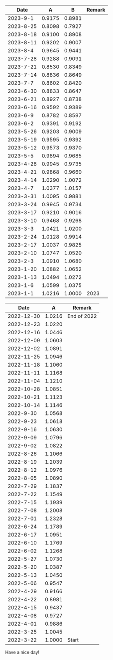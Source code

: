 
| Date | A | B | Remark | 
|------|-----|-----|-----|
| 2023-9-1 | 0.9175 | 0.8981 |          | 
| 2023-8-25 | 0.8098 | 0.7927 |          | 
| 2023-8-18 | 0.9100 | 0.8908 |          | 
| 2023-8-11 | 0.9202 | 0.9007 |          | 
| 2023-8-4 | 0.9645 | 0.9441 |          | 
| 2023-7-28 | 0.9288 | 0.9091 |          | 
| 2023-7-21 | 0.8530 | 0.8349 |          | 
| 2023-7-14 | 0.8836 | 0.8649 |          | 
| 2023-7-7 | 0.8602 | 0.8420 |          | 
| 2023-6-30 | 0.8833 | 0.8647 |          | 
| 2023-6-21 | 0.8927 | 0.8738 |          | 
| 2023-6-16 | 0.9592 | 0.9389 |          | 
| 2023-6-9 | 0.8782 | 0.8597 |          | 
| 2023-6-2 | 0.9391 | 0.9192 |          | 
| 2023-5-26 | 0.9203 | 0.9009 |          | 
| 2023-5-19 | 0.9595 | 0.9392 |          | 
| 2023-5-12 | 0.9573 | 0.9370 |          | 
| 2023-5-5 | 0.9894 | 0.9685 |          | 
| 2023-4-28 | 0.9945 | 0.9735 |          | 
| 2023-4-21 | 0.9868 | 0.9660 |          | 
| 2023-4-14 | 1.0290 | 1.0072 |          | 
| 2023-4-7 | 1.0377 | 1.0157 |          | 
| 2023-3-31 | 1.0095 | 0.9881 |          | 
| 2023-3-24 | 0.9945 | 0.9734 |          | 
| 2023-3-17 | 0.9210 | 0.9016 |          | 
| 2023-3-10 | 0.9468 | 0.9268 |          | 
| 2023-3-3 | 1.0421 | 1.0200 |          | 
| 2023-2-24 | 1.0128 | 0.9914 |          | 
| 2023-2-17 | 1.0037 | 0.9825 |          | 
| 2023-2-10 | 1.0747 | 1.0520 |          | 
| 2023-2-3 | 1.0910 | 1.0680 |          | 
| 2023-1-20 | 1.0882 | 1.0652 |          | 
| 2023-1-13 | 1.0494 | 1.0272 |          | 
| 2023-1-6 | 1.0599 | 1.0375 |          | 
| 2023-1-1 | 1.0216 | 1.0000 | 2023     | 






| Date | A | Remark | 
|------|-----|-----|
| 2022-12-30 | 1.0216 |End of 2022| 
| 2022-12-23 | 1.0220 |           | 
| 2022-12-16 | 1.0446 |           | 
| 2022-12-09 | 1.0603 |           | 
| 2022-12-02 | 1.0891 |           | 
| 2022-11-25 | 1.0946 |           | 
| 2022-11-18 | 1.1060 |           | 
| 2022-11-11 | 1.1168 |           | 
| 2022-11-04 | 1.1210 |           | 
| 2022-10-28 | 1.0851 |           | 
| 2022-10-21 | 1.1123 |           | 
| 2022-10-14 | 1.1146 |           | 
| 2022-9-30 | 1.0568 |           | 
| 2022-9-23 | 1.0618 |           | 
| 2022-9-16 | 1.0630 |           | 
| 2022-9-09 | 1.0796 |           | 
| 2022-9-02 | 1.0822 |           | 
| 2022-8-26 | 1.1066 |           | 
| 2022-8-19 | 1.2039 |           | 
| 2022-8-12 | 1.0976 |           | 
| 2022-8-05 | 1.0890 |           | 
| 2022-7-29 | 1.1837 |           | 
| 2022-7-22 | 1.1549 |           | 
| 2022-7-15 | 1.1939 |           | 
| 2022-7-08 | 1.2008 |           | 
| 2022-7-01 | 1.2328 |           | 
| 2022-6-24 | 1.1789 |           | 
| 2022-6-17 | 1.0951 |           | 
| 2022-6-10 | 1.1769 |           | 
| 2022-6-02 | 1.1268 |           | 
| 2022-5-27 | 1.0730 |           | 
| 2022-5-20 | 1.0387 |           | 
| 2022-5-13 | 1.0450 |           | 
| 2022-5-06 | 0.9547 |           | 
| 2022-4-29 | 0.9166 |           | 
| 2022-4-22 | 0.8981 |           | 
| 2022-4-15 | 0.9437 |           | 
| 2022-4-08 | 0.9727 |           | 
| 2022-4-01 | 0.9886 |           | 
| 2022-3-25 | 1.0045 |           | 
| 2022-3-22 | 1.0000 | Start     | 


Have a nice day!



